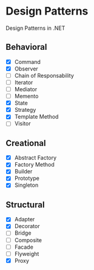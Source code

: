 # Design Patterns

Design Patterns in .NET

## Behavioral

- [x] Command 
- [x] Observer 
- [ ] Chain of Responsability
- [ ] Iterator
- [ ] Mediator
- [ ] Memento
- [x] State
- [x] Strategy
- [x] Template Method
- [ ] Visitor

## Creational

- [x] Abstract Factory 
- [x] Factory Method
- [x] Builder
- [x] Prototype
- [x] Singleton 

## Structural

- [x] Adapter 
- [x] Decorator
- [ ] Bridge
- [ ] Composite
- [ ] Facade
- [ ] Flyweight
- [x] Proxy
